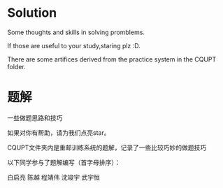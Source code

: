 # Solution
Some thoughts and skills in solving promblems.

If those are useful to your study,staring plz :D.

There are some artifices derived from the practice system in the CQUPT folder.

# 题解
一些做题思路和技巧

如果对你有帮助，请为我们点亮star。

CQUPT文件夹内是重邮训练系统的题解，记录了一些比较巧妙的做题技巧

以下同学参与了题解编写（首字母排序）：

白启亮 陈越 程靖伟 沈竣宇 武宇恒


